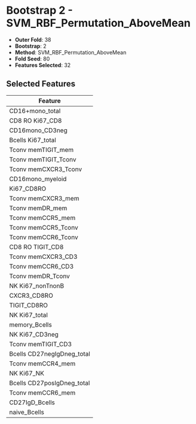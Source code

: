 # Bootstrap 2 - SVM_RBF_Permutation_AboveMean

- **Outer Fold**: 38
- **Bootstrap**: 2
- **Method**: SVM_RBF_Permutation_AboveMean
- **Fold Seed**: 80
- **Features Selected**: 32

## Selected Features

| Feature |
|---------|
| CD16+mono_total |
| CD8 RO Ki67_CD8 |
| CD16mono_CD3neg |
| Bcells Ki67_total |
| Tconv memTIGIT_mem |
| Tconv memTIGIT_Tconv |
| Tconv memCXCR3_Tconv |
| CD16mono_myeloid |
| Ki67_CD8RO |
| Tconv memCXCR3_mem |
| Tconv memDR_mem |
| Tconv memCCR5_mem |
| Tconv memCCR5_Tconv |
| Tconv memCCR6_Tconv |
| CD8 RO TIGIT_CD8 |
| Tconv memCXCR3_CD3 |
| Tconv memCCR6_CD3 |
| Tconv memDR_Tconv |
| NK Ki67_nonTnonB |
| CXCR3_CD8RO |
| TIGIT_CD8RO |
| NK Ki67_total |
| memory_Bcells |
| NK Ki67_CD3neg |
| Tconv memTIGIT_CD3 |
| Bcells CD27negIgDneg_total |
| Tconv memCCR4_mem |
| NK Ki67_NK |
| Bcells CD27posIgDneg_total |
| Tconv memCCR6_mem |
| CD27IgD_Bcells |
| naive_Bcells |
